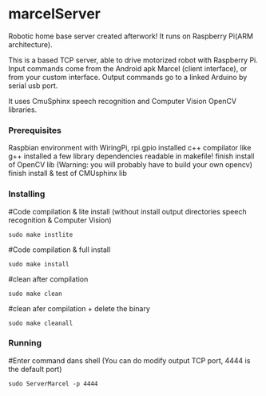 # marcelServer
Robotic home base server created afterwork! It runs on Raspberry Pi(ARM architecture).

This is a based TCP server, able to drive motorized robot with Raspberry Pi.
Input commands come from the Android apk Marcel (client interface), or from your custom interface.
Output commands go to a linked Arduino by serial usb port.

It uses CmuSphinx speech recognition and Computer Vision OpenCV libraries.

### Prerequisites

Raspbian environment with WiringPi, rpi.gpio installed
c++ compilator like g++ installed
a few library dependencies readable in makefile!
finish install of OpenCV lib (Warning: you will probably have to build your own opencv)
finish install & test of CMUsphinx lib

### Installing

#Code compilation & lite install (without install output directories speech recognition & Computer Vision)
```
sudo make instlite
```
#Code compilation & full install
```
sudo make install
```

#clean after compilation
```
sudo make clean
```

#clean afer compilation + delete the binary
```
sudo make cleanall
```

### Running

#Enter command dans shell (You can do modify output TCP port, 4444 is the default port)
```
sudo ServerMarcel -p 4444
```


